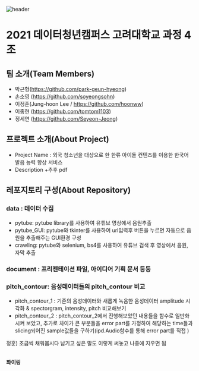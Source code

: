 ![header](https://capsule-render.vercel.app/api?type=waving&color=auto&height=250&section=header&text=📕2021%20데이터청년캠퍼스%20고려대학교%20과정%204조&fontSize=40)

# 2021 데이터청년캠퍼스 고려대학교 과정 4조

## 팀 소개(Team Members)
-  박근형(https://github.com/park-geun-hyeong)
- 손소영 (https://github.com/soyeongsohn)
- 이정훈(Jung-hoon Lee / https://github.com/hoonww)
- 이종현 (https://github.com/tomtom1103)
- 정세연 (https://github.com/Seyeon-Jeong)

## 프로젝트 소개(About Project)
- Project Name : 외국 청소년을 대상으로 한 한류 아이돌 컨텐츠를 이용한 한국어 발음 능력 향상 서비스
- Description
+추후 pdf

## 레포지토리 구성(About Repository)
### data : 데이터 수집
- pytube: pytube library를 사용하여 유튜브 영상에서 음원추출
- pytube_GUI: pytube와 tkinter를 사용하여 url입력후 버튼을 누르면 자동으로 음원을 추출해주는 GUI환경 구성
- crawling: pytube와 selenium, bs4를 사용하여 유튜브 검색 후 영상에서 음원, 자막 추출
### document : 프리젠테이션 파일, 아이디어 기획 문서 등등

### pitch_contour: 음성데이터들의 pitch_contour 비교
- pitch_contour_1 : 기존의 음성데이터와 새롭게 녹음한 음성데이터 amplitude 시각화 & spectorgram, intensity, pitch 비교해보기
- pitch_contour_2 : pitch_contour_2에서 진행해보았던 내용들을 함수로 일반화시켜 보았고, 추가로 차이가 큰 부분들을 error part를 가정하여 해당하는 time들과 slicing되어진 sample값들을 구하기(ipd.Audio함수를 통해 error part를 직접 )

정훈) 조금씩 채워봅시다
남기고 싶은 말도 이렇게 써놓고 나중에 지우면 됨

<br><b>퐈이링</b>

